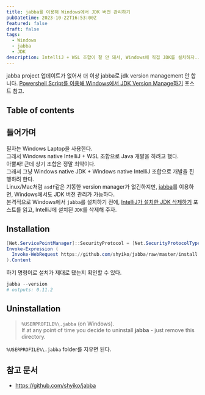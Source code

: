 ```yaml
---
title: jabba를 이용해 Windows에서 JDK 버전 관리하기
pubDatetime: 2023-10-22T16:53:00Z
featured: false
draft: false
tags:
  - Windows
  - jabba
  - JDK
description: IntelliJ + WSL 조합이 잘 안 돼서, Windows에 직접 JDK를 설치하자...
---
```


jabba project 업데이트가 없어서 더 이상 jabba로 jdk version management 안 합니다.
[Powershell Script를 이용해 Windows에서 JDK Version Manage하기](switch-multiple-jdk-versions-on-windows.md) 포스트 참고.

## Table of contents

## 들어가며

필자는 Windows Laptop을 사용한다.  
그래서 Windows native IntelliJ + WSL 조합으로 Java 개발을 하려고 했다.  
아뿔싸! 근데 상기 조합은 정말 최악이다.  
그래서 그냥 Windows native JDK + Windows native IntelliJ 조합으로 개발을 진행하려 한다.  
Linux/Mac처럼 `asdf`같은 기똥한 version manager가 없긴하지만, [jabba](https://github.com/shyiko/jabba)를 이용하면, Windows에서도 JDK 버전 관리가 가능하다.  
본격적으로 Windows에서 `jabba`를 설치하기 전에, [IntelliJ가 설치한 JDK 삭제하기](remove-jdks-installed-by-intellij.md) 포스트를 읽고, IntelliJ에 설치된 `JDK`를 삭제해 주자.

## Installation

```powershell
[Net.ServicePointManager]::SecurityProtocol = [Net.SecurityProtocolType]::Tls12
Invoke-Expression (
  Invoke-WebRequest https://github.com/shyiko/jabba/raw/master/install.ps1 -UseBasicParsing
).Content
```

하기 명령어로 설치가 제대로 됐는지 확인할 수 있다.

```powershell
jabba --version
# outputs: 0.11.2
```

## Uninstallation

> `%USERPROFILE%\.jabba` (on Windows).  
> If at any point of time you decide to uninstall **jabba** - just remove this directory.

`%USERPROFILE%\.jabba` folder를 지우면 된다.

## 참고 문서

- <https://github.com/shyiko/jabba>
